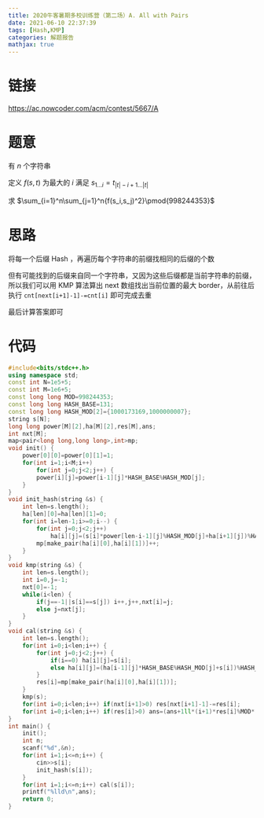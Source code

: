 ```yaml
---
title: 2020牛客暑期多校训练营（第二场）A. All with Pairs
date: 2021-06-10 22:37:39
tags: [Hash,KMP]
categories: 解题报告
mathjax: true
---
```


# 链接

<https://ac.nowcoder.com/acm/contest/5667/A>


# 题意

有 $n$ 个字符串

定义 $f(s,t)$ 为最大的 $i$ 满足 $s_{1...i}=t_{|t|-i+1...|t|}$

求 $\sum_{i=1}^n\sum_{j=1}^n{f(s_i,s_j)^2}\pmod{998244353}$

<!--more-->

# 思路

将每一个后缀 Hash ，再遍历每个字符串的前缀找相同的后缀的个数

但有可能找到的后缀来自同一个字符串，又因为这些后缀都是当前字符串的前缀，所以我们可以用 KMP 算法算出 next 数组找出当前位置的最大 border，从前往后执行 `cnt[next[i+1]-1]-=cnt[i]` 即可完成去重

最后计算答案即可

# 代码

```cpp
#include<bits/stdc++.h>
using namespace std;
const int N=1e5+5;
const int M=1e6+5;
const long long MOD=998244353;
const long long HASH_BASE=131;
const long long HASH_MOD[2]={1000173169,1000000007};
string s[N];
long long power[M][2],ha[M][2],res[M],ans;
int nxt[M];
map<pair<long long,long long>,int>mp;
void init() {
    power[0][0]=power[0][1]=1;
    for(int i=1;i<M;i++)
        for(int j=0;j<2;j++) {
        power[i][j]=power[i-1][j]*HASH_BASE%HASH_MOD[j];
    }
}
void init_hash(string &s) {
    int len=s.length();
    ha[len][0]=ha[len][1]=0;
    for(int i=len-1;i>=0;i--) {
        for(int j=0;j<2;j++)
            ha[i][j]=(s[i]*power[len-i-1][j]%HASH_MOD[j]+ha[i+1][j])%HASH_MOD[j];
        mp[make_pair(ha[i][0],ha[i][1])]++;
    }
}
void kmp(string &s) {
    int len=s.length();
    int i=0,j=-1;
    nxt[0]=-1;
    while(i<len) {
        if(j==-1||s[i]==s[j]) i++,j++,nxt[i]=j;
        else j=nxt[j];
    }
}
void cal(string &s) {
    int len=s.length();
    for(int i=0;i<len;i++) {
        for(int j=0;j<2;j++) {
            if(i==0) ha[i][j]=s[i];
            else ha[i][j]=(ha[i-1][j]*HASH_BASE%HASH_MOD[j]+s[i])%HASH_MOD[j];
        }
        res[i]=mp[make_pair(ha[i][0],ha[i][1])];
    }
    kmp(s);
    for(int i=0;i<len;i++) if(nxt[i+1]>0) res[nxt[i+1]-1]-=res[i];
    for(int i=0;i<len;i++) if(res[i]>0) ans=(ans+1ll*(i+1)*res[i]%MOD*(i+1)%MOD)%MOD;
}
int main() {
    init();
    int n;
    scanf("%d",&n);
    for(int i=1;i<=n;i++) {
        cin>>s[i];
        init_hash(s[i]);
    }
    for(int i=1;i<=n;i++) cal(s[i]);
    printf("%lld\n",ans);
    return 0;
}
```